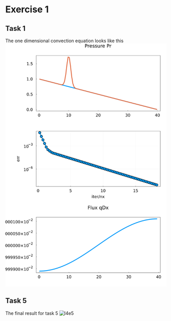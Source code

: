 # Exercise 1

## Task 1
The one dimensional convection equation looks like this
![l4e1](figs/l4e1_without_bc.png)

## Task 5
The final result for task 5
![l4e5](figs/l4e1t4.gif)
